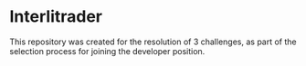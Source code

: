 # Interlitrader
This repository was created for the resolution of 3 challenges, as part of the selection process for joining the developer position.
